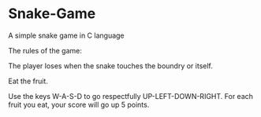 # Snake-Game

A simple snake game in C language

The rules of the game:

The player loses when the snake touches the boundry or itself.

Eat the fruit. 

Use the keys W-A-S-D to go respectfully UP-LEFT-DOWN-RIGHT. For each fruit you eat, your score will go up 5 points.
